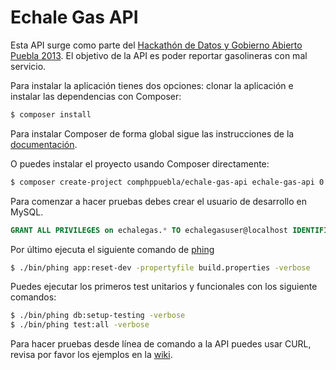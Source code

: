 # Echale Gas API

Esta API surge como parte del 
[Hackathón de Datos y Gobierno Abierto Puebla 2013](https://www.facebook.com/OpenDataPuebla).
El objetivo de la API es poder reportar gasolineras con mal servicio.

Para instalar la aplicación tienes dos opciones: clonar la aplicación e instalar las dependencias
con Composer:

```bash
$ composer install
```

Para instalar Composer de forma global sigue las instrucciones de la
[documentación](http://getcomposer.org/doc/00-intro.md#globally).

O puedes instalar el proyecto usando Composer directamente:

```bash
$ composer create-project comphppuebla/echale-gas-api echale-gas-api 0.0.5
```

Para comenzar a hacer pruebas debes crear el usuario de desarrollo en MySQL.

```sql
GRANT ALL PRIVILEGES on echalegas.* TO echalegasuser@localhost IDENTIFIED BY '3chal3g4sus3r!';
```

Por último ejecuta el siguiente comando de [phing](http://www.phing.info/docs/guide/stable/)

```bash
$ ./bin/phing app:reset-dev -propertyfile build.properties -verbose
```

Puedes ejecutar los primeros test unitarios y funcionales con los siguiente comandos:

```bash
$ ./bin/phing db:setup-testing -verbose
$ ./bin/phing test:all -verbose
```

Para hacer pruebas desde línea de comando a la API puedes usar CURL, revisa por favor los ejemplos
en la [wiki](https://github.com/ComPHPPuebla/echale-gas-api/wiki/Testing-con-curl).
